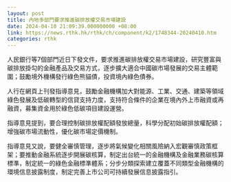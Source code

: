 ```yaml
---
layout: post
title: 內地多部門要求推進碳排放權交易市場建設
date: 2024-04-10 21:09:39.000000000 +08:00
link: https://news.rthk.hk/rthk/ch/component/k2/1748344-20240410.htm
categories: rthk
---
```


人民銀行等7個部門近日下發文件，要求推進碳排放權交易市場建設，研究豐富與碳排放掛勾的金融產品及交易方式，逐步擴大適合中國碳市場發展的交易主體範圍；鼓勵境外機構發行綠色熊貓債，投資境內綠色債券。

人行在網頁上刊發指導意見，鼓勵金融機構加大對能源、工業、交通、建築等領域綠色發展及低碳轉型的信貸支持力度，支持符合條件的企業在境內外上市融資或再融資，募集資金用於綠色低碳項目建設運營。

指導意見提到，要合理控制碳排放權配額發放總量，科學分配初始碳排放權配額；增強碳市場流動性，優化碳市場定價機制。

指導意見又說，要健全審慎管理，逐步將氣候變化相關風險納入宏觀審慎政策框架；要推動金融系統逐步開展碳核算，制定出台統一的金融機構及金融業務碳核算標準，制定統一的綠色金融標準體系；分步分類探索建立覆蓋不同類型金融機構的環境信息披露制度，制定完善上市公司可持續發展信息披露指引。
